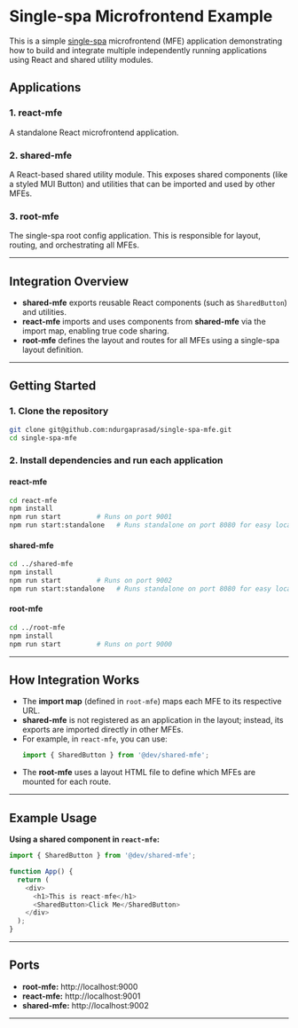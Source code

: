 # Single-spa Microfrontend Example

This is a simple [single-spa](https://single-spa.js.org/) microfrontend (MFE) application demonstrating how to build and integrate multiple independently running applications using React and shared utility modules.

## Applications

### 1. **react-mfe**

A standalone React microfrontend application.

### 2. **shared-mfe**

A React-based shared utility module. This exposes shared components (like a styled MUI Button) and utilities that can be imported and used by other MFEs.

### 3. **root-mfe**

The single-spa root config application. This is responsible for layout, routing, and orchestrating all MFEs.

---

## Integration Overview

- **shared-mfe** exports reusable React components (such as `SharedButton`) and utilities.
- **react-mfe** imports and uses components from **shared-mfe** via the import map, enabling true code sharing.
- **root-mfe** defines the layout and routes for all MFEs using a single-spa layout definition.

---

## Getting Started

### 1. Clone the repository

```sh
git clone git@github.com:ndurgaprasad/single-spa-mfe.git
cd single-spa-mfe
```

### 2. Install dependencies and run each application

#### **react-mfe**

```sh
cd react-mfe
npm install
npm run start         # Runs on port 9001
npm run start:standalone   # Runs standalone on port 8080 for easy local verification
```

#### **shared-mfe**

```sh
cd ../shared-mfe
npm install
npm run start         # Runs on port 9002
npm run start:standalone   # Runs standalone on port 8080 for easy local verification
```

#### **root-mfe**

```sh
cd ../root-mfe
npm install
npm run start         # Runs on port 9000
```

---

## How Integration Works

- The **import map** (defined in `root-mfe`) maps each MFE to its respective URL.
- **shared-mfe** is not registered as an application in the layout; instead, its exports are imported directly in other MFEs.
- For example, in `react-mfe`, you can use:
  ```js
  import { SharedButton } from '@dev/shared-mfe';
  ```
- The **root-mfe** uses a layout HTML file to define which MFEs are mounted for each route.

---

## Example Usage

**Using a shared component in `react-mfe`:**

```js
import { SharedButton } from '@dev/shared-mfe';

function App() {
  return (
    <div>
      <h1>This is react-mfe</h1>
      <SharedButton>Click Me</SharedButton>
    </div>
  );
}
```

---

## Ports

- **root-mfe:** http://localhost:9000
- **react-mfe:** http://localhost:9001
- **shared-mfe:** http://localhost:9002

---
